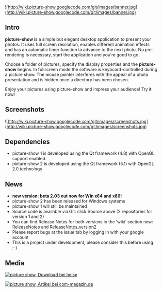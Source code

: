 ![http://wiki.picture-show.googlecode.com/git/images/banner.jpg](http://wiki.picture-show.googlecode.com/git/images/banner.jpg)

## Intro ##
**picture-show** is a simple but elegant desktop application to present your photos. It uses full screen resolution, enables different animation effects and has an automatic timer function to advance to the next photo. No pre-rendering is necessary, start the application and you're good to go.

Choose a folder of pictures, specify the display properties and the **picture-show** begins.
In fullscreen mode the software is keyboard-controlled during a picture show. The mouse pointer interferes with the appeal of a photo presentation and is hidden once a directory has been chosen.

Enjoy your pictures using picture-show and impress your audience! Try it now!

## Screenshots ##
![http://wiki.picture-show.googlecode.com/git/images/screenshots.jpg](http://wiki.picture-show.googlecode.com/git/images/screenshots.jpg)

## Dependencies ##
  * picture-show 1 is developed using the Qt framework (4.8) with OpenGL support enabled.
  * picture-show 2 is developed using the Qt framework (5.1) with OpenGL 2.0 technology

## News ##
  * **new version: beta 2.03 out now for Win x64 and x86!**
  * picture-show 2 has been released for Windows systems
  * picture-show 1 will still be maintained
  * Source code is available via Git: click Source above (2 repositories for version 1 and 2)
  * You can find Release Notes for both versions in the 'wiki' section now: [ReleaseNotes](ReleaseNotes.md) and [ReleaseNotes\_version2](ReleaseNotes_version2.md)
  * Please report bugs at the issue tab by logging in with your google account
  * This is a project under development, please consider this before using ;-)

## Media ##
<a href='http://www.heise.de/download/picture-show-1189068.html' title='picture show, Download bei heise'><img src='http://www.heise.de/download/logo89068.png' alt='picture show, Download bei heise' title='picture show, Download bei heise' /></a>

<a href='http://www.com-magazin.de/downloads/bildbearbeitung/picture-show-68509.html' title='picture show, Artikel bei com-magazin.de'><img src='http://www.com-magazin.de/static/images/com-logo-impressum.png' alt='picture show, Artikel bei com-magazin.de' title='picture show, Artikel bei com-magazin.de' /></a>


<a href='Hidden comment: 
current_version___2.03 beta___current_version
'></a>